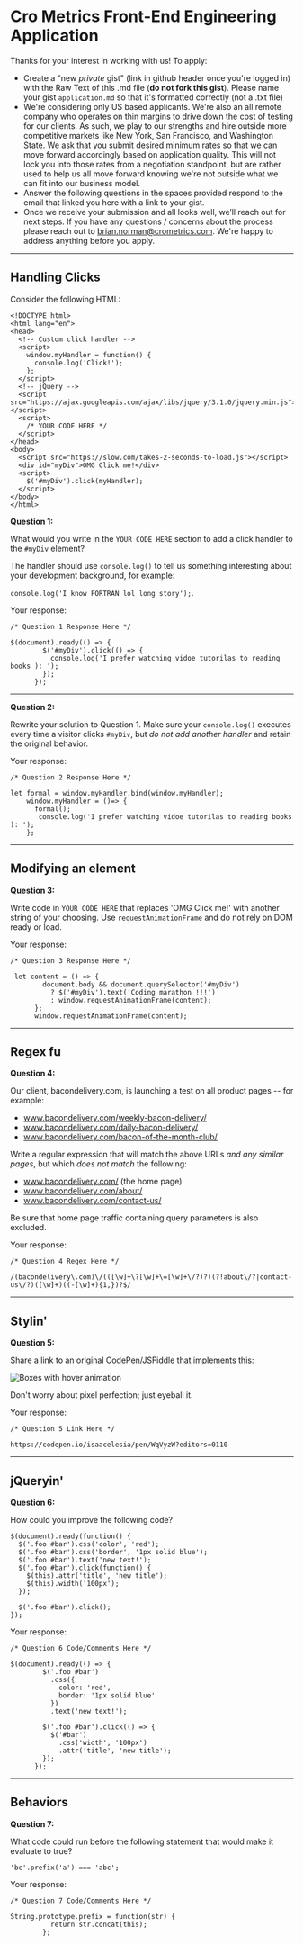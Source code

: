 # Cro Metrics Front-End Engineering Application

Thanks for your interest in working with us! To apply:

- Create a "new _private_ gist" (link in github header once you're logged in) with the Raw Text of this .md file (**do not fork this gist**). Please name your gist `application.md` so that it's formatted correctly (not a .txt file)
- We're considering only US based applicants. We're also an all remote company who operates on thin margins to drive down the cost of testing for our clients. As such, we play to our strengths and hire outside more competitive markets like New York, San Francisco, and Washington State. We ask that you submit desired minimum rates so that we can move forward accordingly based on application quality. This will not lock you into those rates from a negotiation standpoint, but are rather used to help us all move forward knowing we're not outside what we can fit into our business model.
- Answer the following questions in the spaces provided respond to the email that linked you here with a link to your gist.
- Once we receive your submission and all looks well, we’ll reach out for next steps. If you have any questions / concerns about the process please reach out to brian.norman@crometrics.com. We're happy to address anything before you apply.

---

## Handling Clicks

Consider the following HTML:

```
<!DOCTYPE html>
<html lang="en">
<head>
  <!-- Custom click handler -->
  <script>
    window.myHandler = function() {
      console.log('Click!');
    };
  </script>
  <!-- jQuery -->
  <script src="https://ajax.googleapis.com/ajax/libs/jquery/3.1.0/jquery.min.js"></script>
  <script>
    /* YOUR CODE HERE */
  </script>
</head>
<body>
  <script src="https://slow.com/takes-2-seconds-to-load.js"></script>
  <div id="myDiv">OMG Click me!</div>
  <script>
    $('#myDiv').click(myHandler);
  </script>
</body>
</html>

```

**Question 1:**

What would you write in the `YOUR CODE HERE` section to add a click handler to the `#myDiv` element?

The handler should use `console.log()` to tell us something interesting about your development background, for example:

`console.log('I know FORTRAN lol long story');`.

Your response:

```
/* Question 1 Response Here */

$(document).ready(() => {
        $('#myDiv').click(() => {
          console.log('I prefer watching vidoe tutorilas to reading books ): ');
        });
      });
```

---

**Question 2:**

Rewrite your solution to Question 1. Make sure your `console.log()` executes every time a visitor clicks `#myDiv`, but _do not add another handler_ and retain the original behavior.

Your response:

```
/* Question 2 Response Here */

let formal = window.myHandler.bind(window.myHandler);
    window.myHandler = ()=> {
      formal();
       console.log('I prefer watching vidoe tutorilas to reading books ): ');
    };
```

---

## Modifying an element

**Question 3:**

Write code in `YOUR CODE HERE` that replaces 'OMG Click me!' with another string of your choosing. Use `requestAnimationFrame` and do not rely on DOM ready or load.

Your response:

```
/* Question 3 Response Here */

 let content = () => {
        document.body && document.querySelector('#myDiv')
          ? $('#myDiv').text('Coding marathon !!!')
          : window.requestAnimationFrame(content);
      };
      window.requestAnimationFrame(content);
```

---

## Regex fu

**Question 4:**

Our client, bacondelivery.com, is launching a test on all product pages -- for example:

- www.bacondelivery.com/weekly-bacon-delivery/
- www.bacondelivery.com/daily-bacon-delivery/
- www.bacondelivery.com/bacon-of-the-month-club/

Write a regular expression that will match the above URLs _and any similar pages_, but which _does not match_ the following:

- www.bacondelivery.com/ (the home page)
- www.bacondelivery.com/about/
- www.bacondelivery.com/contact-us/

Be sure that home page traffic containing query parameters is also excluded.

Your response:

```
/* Question 4 Regex Here */

/(bacondelivery\.com)\/(([\w]+\?[\w]+\=[\w]+\/?)?)(?!about\/?|contact-us\/?)([\w]+)((-[\w]+){1,})?$/
```

---

## Stylin'

**Question 5:**

Share a link to an original CodePen/JSFiddle that implements this:

![Boxes with hover animation](http://uploads.crometrics.com/7P8x/4F9VmEDq.gif)

Don't worry about pixel perfection; just eyeball it.

Your response:

```
/* Question 5 Link Here */

https://codepen.io/isaacelesia/pen/WqVyzW?editors=0110

```

---

## jQueryin'

**Question 6:**

How could you improve the following code?

```
$(document).ready(function() {
  $('.foo #bar').css('color', 'red');
  $('.foo #bar').css('border', '1px solid blue');
  $('.foo #bar').text('new text!');
  $('.foo #bar').click(function() {
    $(this).attr('title', 'new title');
    $(this).width('100px');
  });

  $('.foo #bar').click();
});
```

Your response:

```
/* Question 6 Code/Comments Here */

$(document).ready(() => {
        $('.foo #bar')
          .css({
            color: 'red',
            border: '1px solid blue'
          })
          .text('new text!');

        $('.foo #bar').click(() => {
          $('#bar')
            .css('width', '100px')
            .attr('title', 'new title');
        });
      });
```

---

## Behaviors

**Question 7:**

What code could run before the following statement that would make it evaluate to true?

```
'bc'.prefix('a') === 'abc';
```

Your response:

```
/* Question 7 Code/Comments Here */

String.prototype.prefix = function(str) {
          return str.concat(this);
        };
```
